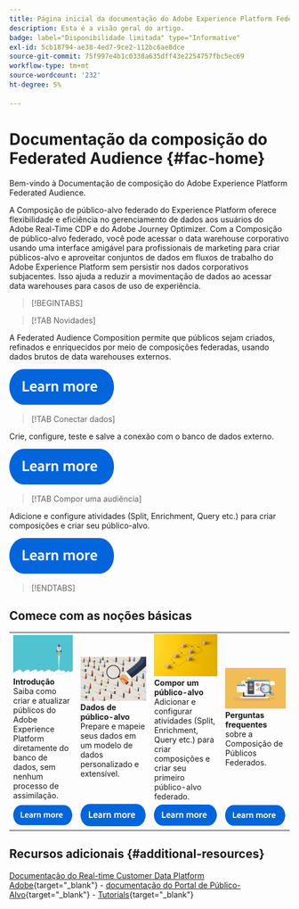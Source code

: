 ```yaml
---
title: Página inicial da documentação do Adobe Experience Platform Federated Audience Composition
description: Esta é a visão geral do artigo.
badge: label="Disponibilidade limitada" type="Informative"
exl-id: 5cb18794-ae38-4ed7-9ce2-112bc6ae8dce
source-git-commit: 75f997e4b1c0338a635dff43e2254757fbc5ec69
workflow-type: tm+mt
source-wordcount: '232'
ht-degree: 5%

---
```


# Documentação da composição do Federated Audience  {#fac-home}

Bem-vindo à Documentação de composição do Adobe Experience Platform Federated Audience.

A Composição de público-alvo federado do Experience Platform oferece flexibilidade e eficiência no gerenciamento de dados aos usuários do Adobe Real-Time CDP e do Adobe Journey Optimizer. Com a Composição de público-alvo federado, você pode acessar o data warehouse corporativo usando uma interface amigável para profissionais de marketing para criar públicos-alvo e aproveitar conjuntos de dados em fluxos de trabalho do Adobe Experience Platform sem persistir nos dados corporativos subjacentes. Isso ajuda a reduzir a movimentação de dados ao acessar data warehouses para casos de uso de experiência.

>[!BEGINTABS]

>[!TAB Novidades]

A Federated Audience Composition permite que públicos sejam criados, refinados e enriquecidos por meio de composições federadas, usando dados brutos de data warehouses externos.

[![imagem](assets/learn-more-button.svg)](start/release-notes.md)

>[!TAB Conectar dados]

Crie, configure, teste e salve a conexão com o banco de dados externo.

[![imagem](assets/learn-more-button.svg)](connections/federated-db.md)

>[!TAB Compor uma audiência]

Adicione e configure atividades (Split, Enrichment, Query etc.) para criar composições e criar seu público-alvo.

[![imagem](assets/learn-more-button.svg)](compositions/gs-compositions.md)

>[!ENDTABS]

## Comece com as noções básicas

<table style="table-layout:fixed">
  <tr style="border: 0;">
    <td>
    <a href="start/get-started.md"><img src="assets/do-not-localize/start-quick.png"></a>
    <div><strong>Introdução</strong><br/>Saiba como criar e atualizar públicos do Adobe Experience Platform diretamente do banco de dados, sem nenhum processo de assimilação.
    </div>
    </td>
    <td>
    <a href="data-management/gs-models.md"><img src="assets/do-not-localize/start-profiles.png"></a>
    <div><strong>Dados de público-alvo</strong><br/>Prepare e mapeie seus dados em um modelo de dados personalizado e extensível.
    </div>
    </td>
    <td>
    <a href="compositions/gs-compositions.md"><img src="assets/do-not-localize/start-journey.jpeg"></a>
    <div><strong>Compor um público-alvo</strong><br/>Adicionar e configurar atividades (Split, Enrichment, Query etc.) para criar composições e criar seu primeiro público-alvo federado.
    </div>
    </td>
    <td>
    <a href="start/get-started.md#faq"><img src="assets/do-not-localize/start-faq.png"></a>
    <div><strong>Perguntas frequentes</strong><br/>sobre a Composição de Públicos Federados.</div>
    </td>
  </tr>
  <tr style="border: 0;">
    <td><a href="start/get-started.md"><img src="assets/learn-more-button.svg"></a></td>
    <td><a href="data-management/gs-models.md"><img src="assets/learn-more-button.svg"></a></td>
    <td><a href="compositions/gs-compositions.md"><img src="assets/learn-more-button.svg"></a></td>
    <td><a href="start/get-started.md#faq"><img src="assets/learn-more-button.svg"></a></td>
    </tr>
</table>


## Recursos adicionais  {#additional-resources}

[Documentação do Real-time Customer Data Platform Adobe](https://experienceleague.adobe.com/en/docs/experience-platform/rtcdp/home){target="_blank"} - [documentação do Portal de Público-Alvo](https://experienceleague.adobe.com/en/docs/experience-platform/segmentation/ui/audience-dashboard){target="_blank"} - [Tutorials](https://experienceleague.adobe.com/en/docs/platform-learn/tutorials/audiences/introduction-to-audience-portal-and-composition){target="_blank"}
